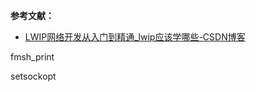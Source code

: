 **参考文献：**

- [LWIP网络开发从入门到精通_lwip应该学哪些-CSDN博客](https://blog.csdn.net/Chuangke_Andy/article/details/121420376)



fmsh_print



setsockopt